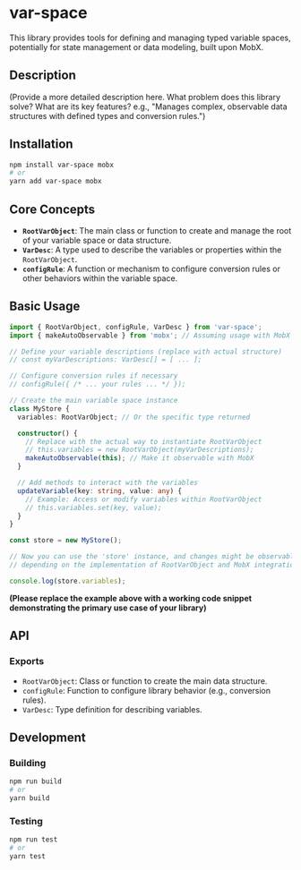 # var-space

This library provides tools for defining and managing typed variable spaces, potentially for state management or data modeling, built upon MobX.

## Description

(Provide a more detailed description here. What problem does this library solve? What are its key features? e.g., "Manages complex, observable data structures with defined types and conversion rules.")

## Installation

```bash
npm install var-space mobx
# or
yarn add var-space mobx
```

## Core Concepts

*   **`RootVarObject`**: The main class or function to create and manage the root of your variable space or data structure.
*   **`VarDesc`**: A type used to describe the variables or properties within the `RootVarObject`.
*   **`configRule`**: A function or mechanism to configure conversion rules or other behaviors within the variable space.

## Basic Usage

```typescript
import { RootVarObject, configRule, VarDesc } from 'var-space';
import { makeAutoObservable } from 'mobx'; // Assuming usage with MobX

// Define your variable descriptions (replace with actual structure)
// const myVarDescriptions: VarDesc[] = [ ... ]; 

// Configure conversion rules if necessary
// configRule({ /* ... your rules ... */ });

// Create the main variable space instance
class MyStore {
  variables: RootVarObject; // Or the specific type returned

  constructor() {
    // Replace with the actual way to instantiate RootVarObject
    // this.variables = new RootVarObject(myVarDescriptions); 
    makeAutoObservable(this); // Make it observable with MobX
  }

  // Add methods to interact with the variables
  updateVariable(key: string, value: any) {
    // Example: Access or modify variables within RootVarObject
    // this.variables.set(key, value); 
  }
}

const store = new MyStore();

// Now you can use the 'store' instance, and changes might be observable
// depending on the implementation of RootVarObject and MobX integration.

console.log(store.variables); 
```

**(Please replace the example above with a working code snippet demonstrating the primary use case of your library)**

## API

### Exports

*   `RootVarObject`: Class or function to create the main data structure.
*   `configRule`: Function to configure library behavior (e.g., conversion rules).
*   `VarDesc`: Type definition for describing variables.

## Development

### Building

```bash
npm run build
# or
yarn build
```

### Testing

```bash
npm run test
# or
yarn test
```
